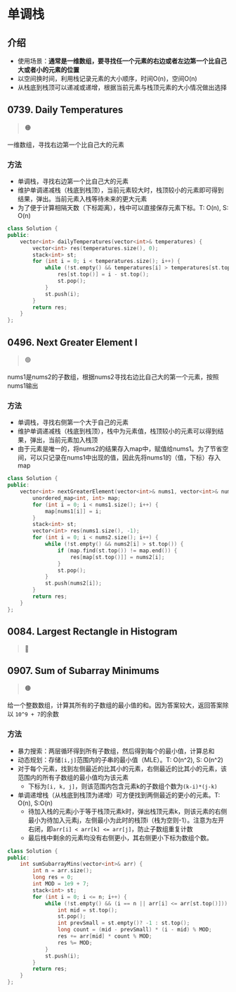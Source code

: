 # 单调栈

## 介绍

- 使用场景：**通常是一维数组，要寻找任一个元素的右边或者左边第一个比自己大或者小的元素的位置**
- 以空间换时间，利用栈记录元素的大小顺序，时间O(n)，空间O(n)
- 从栈底到栈顶可以递减或递增，根据当前元素与栈顶元素的大小情况做出选择

## 0739. Daily Temperatures

> :orange_circle:

一维数组，寻找右边第一个比自己大的元素

### 方法
- 单调栈，寻找右边第一个比自己大的元素
- 维护单调递减栈（栈底到栈顶），当前元素较大时，栈顶较小的元素即可得到结果，弹出。当前元素入栈等待未来的更大元素
- 为了便于计算相隔天数（下标距离），栈中可以直接保存元素下标。T: O(n), S: O(n)

```cpp
class Solution {
public:
    vector<int> dailyTemperatures(vector<int>& temperatures) {
        vector<int> res(temperatures.size(), 0);
        stack<int> st;
        for (int i = 0; i < temperatures.size(); i++) {
            while (!st.empty() && temperatures[i] > temperatures[st.top()]) {
                res[st.top()] = i - st.top();
                st.pop();
            }
            st.push(i);
        }
        return res;
    }
};
```

## 0496. Next Greater Element I

> :green_circle:

nums1是nums2的子数组，根据nums2寻找右边比自己大的第一个元素，按照nums1输出

### 方法
- 单调栈，寻找右侧第一个大于自己的元素
- 维护单调递减栈（栈底到栈顶），栈中为元素值，栈顶较小的元素可以得到结果，弹出，当前元素加入栈顶
- 由于元素是唯一的，将nums2的结果存入map中，赋值给nums1。为了节省空间，可以只记录在nums1中出现的值，因此先将nums1的（值，下标）存入map

```cpp
class Solution {
public:
    vector<int> nextGreaterElement(vector<int>& nums1, vector<int>& nums2) {
        unordered_map<int, int> map;
        for (int i = 0; i < nums1.size(); i++) {
            map[nums1[i]] = i;
        }
        stack<int> st;
        vector<int> res(nums1.size(), -1);
        for (int i = 0; i < nums2.size(); i++) {
            while (!st.empty() && nums2[i] > st.top()) {
                if (map.find(st.top()) != map.end()) {
                    res[map[st.top()]] = nums2[i];
                }
                st.pop();
            }
            st.push(nums2[i]);
        }
        return res;
    }
};
```

## 0084. Largest Rectangle in Histogram

> :red_circle:

## 0907. Sum of Subarray Minimums

> :orange_circle:

给一个整数数组，计算其所有的子数组的最小值的和。因为答案较大，返回答案除以 `10^9 + 7`的余数

### 方法

- 暴力搜索：两层循环得到所有子数组，然后得到每个的最小值，计算总和
- 动态规划：存储`[i,j]`范围内的子串的最小值（MLE）。T: O(n^2), S: O(n^2)
- 对于每个元素，找到左侧最近的比其小的元素，右侧最近的比其小的元素，该范围内的所有子数组的最小值均为该元素
  - 下标为`[i, k, j]`，则该范围内包含元素k的子数组个数为`(k-i)*(j-k)`
- 单调递增栈（从栈底到栈顶为递增）可方便找到两侧最近的更小的元素。T: O(n), S:O(n)
  - 待加入栈的元素j小于等于栈顶元素k时，弹出栈顶元素k，则该元素的右侧最小为待加入元素j，左侧最小为此时的栈顶i（栈为空则-1）。注意为左开右闭，即`arr[i] < arr[k] <= arr[j]`，防止子数组重复计数
  - 最后栈中剩余的元素均没有右侧更小，其右侧更小下标为数组个数。

```cpp
class Solution {
public:
    int sumSubarrayMins(vector<int>& arr) {
        int n = arr.size();
        long res = 0;
        int MOD = 1e9 + 7;
        stack<int> st;
        for (int i = 0; i <= n; i++) {
            while (!st.empty() && (i == n || arr[i] <= arr[st.top()])) {
                int mid = st.top();
                st.pop();
                int prevSmall = st.empty()? -1 : st.top();
                long count = (mid - prevSmall) * (i - mid) % MOD;
                res += arr[mid] * count % MOD;
                res %= MOD;
            }
            st.push(i);
        }
        return res;
    }
};
```
